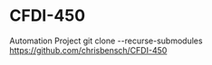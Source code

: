 # CFDI-450
Automation Project
git clone --recurse-submodules https://github.com/chrisbensch/CFDI-450